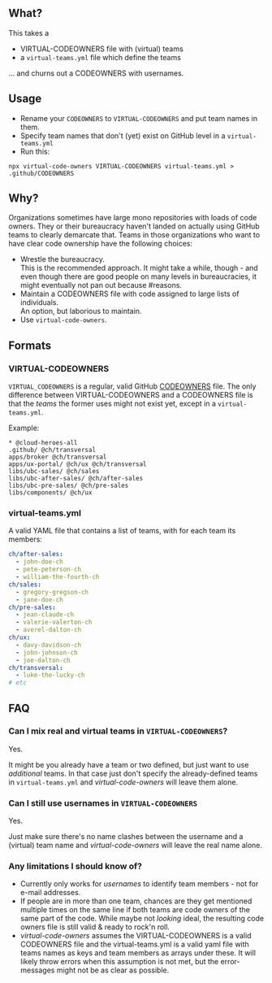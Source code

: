 ## What?

This takes a

- VIRTUAL-CODEOWNERS file with (virtual) teams
- a `virtual-teams.yml` file which define the teams

... and churns out a CODEOWNERS with usernames.

## Usage

- Rename your `CODEOWNERS` to `VIRTUAL-CODEOWNERS` and put team names in them.
- Specify team names that don't (yet) exist on GitHub level in a `virtual-teams.yml`
- Run this:

```
npx virtual-code-owners VIRTUAL-CODEOWNERS virtual-teams.yml > .github/CODEOWNERS
```

## Why?

Organizations sometimes have large mono repositories with loads of code owners.
They or their bureaucracy haven't landed on actually using GitHub teams to clearly
demarcate that. Teams in those organizations who want to have clear code ownership
have the following choices:

- Wrestle the bureaucracy.  
  This is the recommended approach. It might take a while, though - and even
  though there are good people on many levels in bureaucracies, it might
  eventually not pan out because #reasons.
- Maintain a CODEOWNERS file with code assigned to large lists of individuals.  
  An option, but laborious to maintain.
- Use `virtual-code-owners`.

## Formats

### VIRTUAL-CODEOWNERS

`VIRTUAL_CODEOWNERS` is a regular, valid GitHub [CODEOWNERS](https://docs.github.com/en/repositories/managing-your-repositorys-settings-and-features/customizing-your-repository/about-code-owners#codeowners-and-branch-protection) file.
The only difference between VIRTUAL-CODEOWNERS and a CODEOWNERS file is that
the _teams_ the former uses might not exist yet, except in a `virtual-teams.yml`.

Example:

```
* @cloud-heroes-all
.github/ @ch/transversal
apps/broker @ch/transversal
apps/ux-portal/ @ch/ux @ch/transversal
libs/ubc-sales/ @ch/sales
libs/ubc-after-sales/ @ch/after-sales
libs/ubc-pre-sales/ @ch/pre-sales
libs/components/ @ch/ux
```

### virtual-teams.yml

A valid YAML file that contains a list of teams, with for each team its members:

```yaml
ch/after-sales:
  - john-doe-ch
  - pete-peterson-ch
  - william-the-fourth-ch
ch/sales:
  - gregory-gregson-ch
  - jane-doe-ch
ch/pre-sales:
  - jean-claude-ch
  - valerie-valerton-ch
  - averel-dalton-ch
ch/ux:
  - davy-davidson-ch
  - john-johnson-ch
  - joe-dalton-ch
ch/transversal:
  - luke-the-lucky-ch
# etc
```

## FAQ

### Can I mix real and virtual teams in `VIRTUAL-CODEOWNERS`?

Yes.

It might be you already have a team or two defined, but just want to use
_additional_ teams. In that case just don't specify the already-defined teams
in `virtual-teams.yml` and _virtual-code-owners_ will leave them alone.

### Can I still use usernames in `VIRTUAL-CODEOWNERS`

Yes.

Just make sure there's no name clashes between the username and a (virtual)
team name and _virtual-code-owners_ will leave the real name alone.

### Any limitations I should know of?

- Currently only works for _usernames_ to identify team members - not for e-mail
  addresses.
- If people are in more than one team, chances are they get mentioned multiple
  times on the same line if both teams are code owners of the same part of the
  code. While maybe not _looking_ ideal, the resulting code owners file is still
  valid & ready to rock'n roll.
- _virtual-code-owners_ assumes the VIRTUAL-CODEOWNERS is a valid CODEOWNERS file
  and the virtual-teams.yml is a valid yaml file with teams names as keys and
  team members as arrays under these. It will likely throw errors when this
  assumption is not met, but the error-messages might not be as clear as possible.
